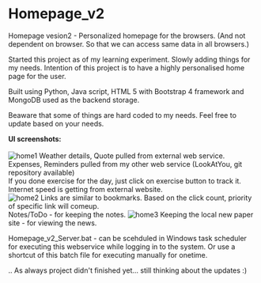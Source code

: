 # Homepage_v2
 Homepage vesion2 - Personalized homepage for the browsers. (And not dependent on browser. So that we can access same data in all browsers.)
 
 Started this project as of my learning experiment. Slowly adding things for my needs.
 Intention of this project is to have a highly personalised home page for the user.
  
 Built using Python, Java script, HTML 5 with Bootstrap 4 framework and MongoDB used as the backend storage.
 
 Beaware that some of things are hard coded to my needs. Feel free to update based on your needs.
 
 
 <b>UI screenshots: </b><br> <br>
 ![home1](https://user-images.githubusercontent.com/44773122/114543440-d6dfd780-9c76-11eb-8b7c-8f25030de64c.png)
 Weather details, Quote pulled from external web service.<br>
 Expenses, Reminders pulled from my other web service (LookAtYou, git repository available)<br>
 If you done exercise for the day, just click on exercise button to track it.<br>
 Internet speed is getting from external website.<br>
![home2](https://user-images.githubusercontent.com/44773122/114544319-18bd4d80-9c78-11eb-82eb-7eb70dff2c0d.png)
Links are similar to bookmarks. Based on the click count, priority of specific link will comeup.<br>
Notes/ToDo - for keeping the notes.
![home3](https://user-images.githubusercontent.com/44773122/114543455-dba48b80-9c76-11eb-8f6e-b6c0a090880d.png)
Keeping the local new paper site - for viewing the news.



Homepage_v2_Server.bat  - can be scehduled in Windows task scheduler for executing this webservice while logging in to the system.
Or use a shortcut of this batch file for executing manually for onetime.


.. As always project didn't finished yet... still thinking about the updates :)
 
